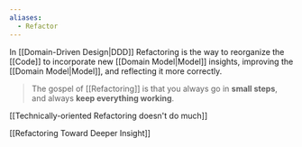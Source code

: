 ```yaml
---
aliases:
  - Refactor
---
```

In [[Domain-Driven Design|DDD]] Refactoring is the way to reorganize the [[Code]] to incorporate new [[Domain Model|Model]] insights, improving the [[Domain Model|Model]], and reflecting it more correctly.

> The gospel of [[Refactoring]] is that you always go in **small steps**, and always **keep everything working**.

[[Technically-oriented Refactoring doesn't do much]]

[[Refactoring Toward Deeper Insight]]

